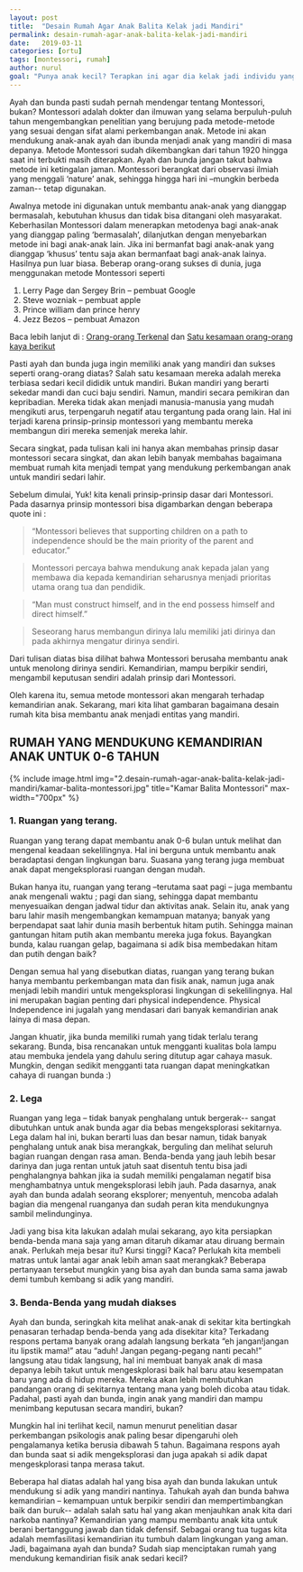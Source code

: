 ```yaml
---
layout: post
title:  "Desain Rumah Agar Anak Balita Kelak jadi Mandiri"
permalink: desain-rumah-agar-anak-balita-kelak-jadi-mandiri
date:   2019-03-11
categories: [ortu]
tags: [montessori, rumah]
author: nurul
goal: "Punya anak kecil? Terapkan ini agar dia kelak jadi individu yang mandiri."
---
```


Ayah dan bunda pasti sudah pernah mendengar tentang Montessori, bukan? Montessori adalah dokter dan ilmuwan yang selama berpuluh-puluh tahun mengembangkan penelitian yang berujung pada metode-metode  yang sesuai dengan sifat alami perkembangan anak. Metode ini akan mendukung anak-anak ayah dan ibunda menjadi anak yang mandiri di masa depanya. Metode Montessori sudah dikembangkan dari tahun 1920 hingga saat ini terbukti masih diterapkan. Ayah dan bunda jangan takut bahwa metode ini ketingalan jaman. Montessori berangkat dari observasi ilmiah yang menggali ‘nature’ anak, sehingga hingga hari ini –mungkin berbeda zaman-- tetap digunakan. 

Awalnya metode ini digunakan untuk membantu anak-anak yang dianggap bermasalah, kebutuhan khusus dan tidak bisa ditangani oleh masyarakat. Keberhasilan Montessori dalam menerapkan metodenya bagi  anak-anak yang dianggap paling ‘bermasalah’, dilanjutkan dengan menyebarkan metode ini bagi anak-anak lain. Jika ini bermanfat bagi anak-anak yang dianggap ‘khusus’ tentu saja akan bermanfaat bagi anak-anak lainya. Hasilnya pun luar biasa. Beberap orang-orang sukses di dunia, juga menggunakan metode Montessori seperti 

1. Lerry Page dan Sergey Brin – pembuat Google
2. Steve wozniak – pembuat apple
3. Prince william dan prince henry
4. Jezz Bezos – pembuat Amazon

Baca lebih lanjut di : [Orang-orang Terkenal](http://www.dailymontessori.com/montessori-questions-answers/famous-montessori-educated-people/) dan [Satu kesamaan orang-orang kaya berikut](https://www.cheatsheet.com/health-fitness/the-richest-men-in-america-have-this-1-thing-in-common.html/)

Pasti ayah dan bunda juga ingin memiliki anak yang mandiri dan sukses seperti orang-orang diatas?  Salah satu kesamaan mereka adalah mereka terbiasa sedari kecil dididik untuk mandiri. Bukan mandiri yang berarti sekedar mandi dan cuci baju sendiri. Namun, mandiri secara pemikiran dan kepribadian. Mereka tidak akan menjadi manusia-manusia yang mudah mengikuti arus, terpengaruh negatif atau tergantung pada orang lain. Hal ini terjadi karena prinsip-prinsip montessori yang membantu mereka membangun diri mereka semenjak mereka lahir. 

Secara singkat, pada tulisan kali ini hanya akan membahas prinsip dasar montessori secara singkat,  dan akan lebih banyak membahas bagaimana membuat rumah kita menjadi tempat yang mendukung perkembangan anak untuk mandiri sedari lahir.  

Sebelum dimulai, Yuk! kita kenali prinsip-prinsip dasar dari Montessori.  Pada dasarnya prinsip montessori bisa digambarkan dengan beberapa quote ini : 

> “Montessori believes that supporting children on a path to independence should be the main priority of the parent and educator.”

> Montessori percaya bahwa mendukung anak kepada jalan yang membawa dia kepada kemandirian seharusnya menjadi prioritas utama orang tua dan pendidik. 

> “Man must construct himself, and in the end possess himself and direct himself.”

> Seseorang harus membangun dirinya lalu memiliki jati dirinya dan pada akhirnya mengatur dirinya sendiri. 

Dari tulisan diatas bisa dilihat bahwa Montessori berusaha membantu anak untuk menolong dirinya sendiri. Kemandirian, mampu berpikir sendiri, mengambil keputusan sendiri adalah prinsip dari Montessori.

 
Oleh karena itu, semua metode montessori akan mengarah terhadap kemandirian anak. Sekarang, mari kita lihat gambaran bagaimana desain rumah kita bisa membantu anak menjadi entitas yang mandiri. 

## RUMAH YANG MENDUKUNG KEMANDIRIAN ANAK UNTUK 0-6 TAHUN

{% include image.html
            img="2.desain-rumah-agar-anak-balita-kelak-jadi-mandiri/kamar-balita-montessori.jpg"
            title="Kamar Balita Montessori"
            max-width="700px"
            %}

### 1. Ruangan yang terang.

Ruangan yang terang dapat membantu anak 0-6 bulan untuk melihat dan mengenal keadaan sekelilingnya. Hal ini berguna untuk membantu anak beradaptasi dengan lingkungan baru. Suasana yang terang juga membuat anak dapat mengeksplorasi ruangan dengan mudah. 

Bukan hanya itu, ruangan yang terang –terutama saat pagi – juga membantu anak mengenali waktu ; pagi dan siang, sehingga dapat membantu menyesuaikan dengan jadwal tidur dan aktivitas anak. Selain itu, anak yang baru lahir masih mengembangkan kemampuan matanya; banyak yang berpendapat saat lahir dunia masih berbentuk hitam putih. Sehingga mainan gantungan hitam putih akan membantu mereka juga fokus. Bayangkan bunda, kalau ruangan gelap, bagaimana si adik bisa membedakan hitam dan putih dengan baik?

Dengan semua hal yang disebutkan diatas, ruangan yang terang bukan hanya membantu perkembangan mata dan fisik anak, namun juga anak menjadi lebih mandiri untuk mengeksplorasi lingkungan di sekelilingnya. Hal ini merupakan bagian penting dari physical independence. Physical Independence ini jugalah yang mendasari dari banyak kemandirian anak lainya di masa depan. 

Jangan khuatir, jika bunda memiliki rumah yang tidak terlalu terang sekarang. Bunda, bisa rencanakan untuk mengganti kualitas bola lampu atau membuka jendela yang dahulu sering ditutup agar cahaya masuk. Mungkin, dengan sedikit mengganti tata ruangan dapat meningkatkan cahaya di ruangan bunda :) 

### 2. Lega

Ruangan yang lega – tidak banyak penghalang untuk bergerak-- sangat dibutuhkan untuk anak bunda agar dia bebas mengeksplorasi sekitarnya. Lega dalam hal ini, bukan berarti luas dan besar namun, tidak banyak penghalang untuk anak bisa merangkak, berguling dan melihat seluruh bagian ruangan dengan rasa aman. Benda-benda yang jauh lebih besar darinya dan juga rentan untuk jatuh saat disentuh tentu bisa jadi penghalangnya bahkan jika ia sudah memiliki pengalaman negatif bisa menghambatnya untuk mengeksplorasi lebih jauh. Pada dasarnya, anak ayah dan bunda adalah seorang eksplorer; menyentuh, mencoba adalah bagian dia mengenal ruanganya dan sudah peran kita mendukungnya sambil melindunginya. 

Jadi yang bisa kita lakukan adalah mulai sekarang, ayo kita persiapkan benda-benda mana saja yang aman ditaruh dikamar atau diruang bermain anak. Perlukah meja besar itu? Kursi tinggi? Kaca? Perlukah kita membeli matras untuk lantai agar anak lebih aman saat merangkak? Beberapa pertanyaan tersebut mungkin yang bisa ayah dan bunda sama sama jawab demi tumbuh kembang si adik yang mandiri. 

### 3. Benda-Benda yang mudah diakses

Ayah dan bunda, seringkah kita melihat anak-anak di sekitar kita bertingkah penasaran terhadap benda-benda yang ada disekitar kita? Terkadang respons pertama banyak orang adalah langsung berkata “eh jangan!jangan itu lipstik mama!” atau “aduh! Jangan pegang-pegang nanti pecah!” langsung atau tidak langsung, hal ini membuat banyak anak di masa depanya lebih takut untuk mengeskplorasi baik hal baru atau kesempatan baru yang ada di hidup mereka. Mereka akan lebih membutuhkan pandangan orang di sekitarnya tentang mana yang boleh dicoba atau tidak. Padahal, pasti ayah dan bunda, ingin anak yang mandiri dan mampu menimbang keputusan secara mandiri, bukan?

Mungkin hal ini terlihat kecil, namun menurut penelitian dasar perkembangan psikologis anak paling besar dipengaruhi oleh pengalamanya ketika berusia dibawah 5 tahun. Bagaimana respons ayah dan bunda saat si adik mengeksplorasi dan juga apakah si adik dapat mengeskplorasi tanpa merasa takut. 

Beberapa hal diatas adalah hal yang bisa ayah dan bunda lakukan untuk mendukung si adik yang mandiri nantinya. Tahukah ayah dan bunda bahwa kemandirian – kemampuan untuk berpikir sendiri    dan mempertimbangkan baik dan buruk-- adalah salah satu hal yang akan menjauhkan anak kita dari narkoba nantinya? Kemandirian yang mampu membantu anak kita untuk berani bertanggung jawab dan tidak defensif. Sebagai orang tua tugas kita adalah memfasilitasi kemandirian itu tumbuh dalam lingkungan yang aman. Jadi, bagaimana ayah dan bunda? Sudah siap menciptakan rumah yang mendukung kemandirian fisik anak sedari kecil? 




